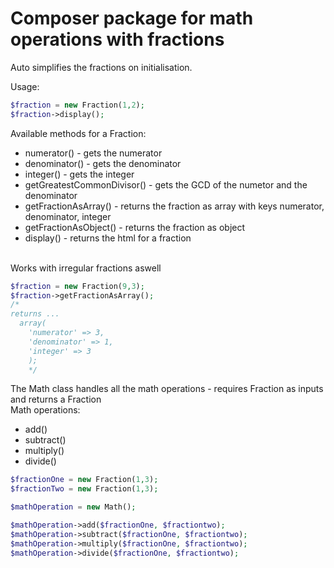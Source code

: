 # Composer package for math operations with fractions #

Auto simplifies the fractions on initialisation.

Usage:

```php
$fraction = new Fraction(1,2);
$fraction->display();
```
Available methods for a Fraction:
<ul>
<li>numerator() - gets the numerator</li>
<li>denominator() - gets the denominator</li>
<li>integer() - gets the integer</li>
<li>getGreatestCommonDivisor() - gets the GCD of the numetor and the denominator</li>
<li>getFractionAsArray() - returns the fraction as array with keys numerator, denominator, integer</li>
<li>getFractionAsObject() - returns the fraction as object</li>
<li>display() - returns the html for a fraction</li>
</ul>
<br>
Works with irregular fractions aswell

```php
$fraction = new Fraction(9,3);
$fraction->getFractionAsArray(); 
/*
returns ...
  array(
    'numerator' => 3,
    'denominator' => 1,
    'integer' => 3
    );
    */
```
The Math class handles all the math operations - requires Fraction as inputs and returns a Fraction
<br>
Math operations:
<ul>
<li>add()</li>
<li>subtract()</li>
<li>multiply()</li>
<li>divide()</li>
</ul>

```php
$fractionOne = new Fraction(1,3);
$fractionTwo = new Fraction(1,3);

$mathOperation = new Math();

$mathOperation->add($fractionOne, $fractiontwo);
$mathOperation->subtract($fractionOne, $fractiontwo);
$mathOperation->multiply($fractionOne, $fractiontwo);
$mathOperation->divide($fractionOne, $fractiontwo);
```